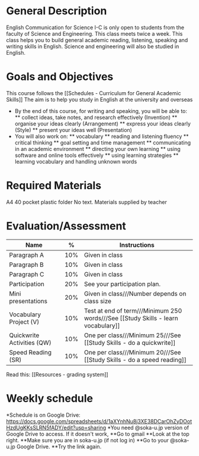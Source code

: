 # General Description
English Communication for Science I-C is only open to students from the faculty of Science and Engineering. This class meets twice a week. This class helps you to build general academic reading, listening, speaking and writing skills in English. Science and engineering will also be studied in English.

# Goals and Objectives
This course follows the [[Schedules - Curriculum for General Academic Skills]]
The aim is to help you study in English at the university and overseas

* By the end of this course, for writing and speaking, you will be able to:
** collect ideas, take notes, and research effectively (Invention)
** organise your ideas clearly (Arrangement)
** express your ideas clearly (Style)
** present your ideas well (Presentation)
* You will also work on:
** vocabulary
** reading and listening fluency
** critical thinking
** goal setting and time management
** communicating in an academic environment
** directing your own learning
** using software and online tools effectively
** using learning strategies
** learning vocabulary and handling unknown words

# Required Materials
A4 40 pocket plastic folder
No text. Materials supplied by teacher

# Evaluation/Assessment
Name                        |%      |Instructions
----------------------------|-------|-------------
Paragraph A                 |10%    |Given in class
Paragraph B                 |10%    |Given in class    
Paragraph C                 |10%    |Given in class
Participation               |20%    |See your participation plan.   
Mini presentations          |20%    |Given in class///Number depends on class size
Vocabulary Project (V)      |10%    |Test at end of term///Minimum 250 words///See [[Study Skills - learn vocabulary]]
Quickwrite Activities (QW)  |10%    |One per class///Minimum 25///See [[Study Skills - do a quickwrite]]    
Speed Reading (SR)          |10%    |One per class///Minimum 20///See [[Study Skills - do a speed reading]]    

Read this: [[Resources - grading system]]


# Weekly schedule
*Schedule is on Google Drive: https://docs.google.com/spreadsheets/d/1aXYnhNu8j3XE38DCarOhZyDOotHzdUgKKsSLRN5fADY/edit?usp=sharing
*You need @soka-u.jp version of Google Drive to access. If it doesn't work, 
**Go to gmail
**Look at the top right.
**Make sure you are in soka-u.jp (if not log in)
**Go to your @soka-u.jp Google Drive. 
**Try the link again. 



